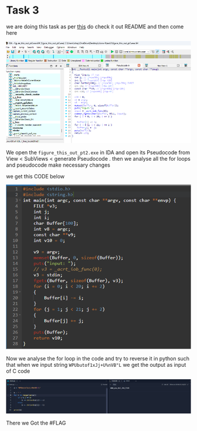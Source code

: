 # Task 3
we are doing this task as per [this](https://github.com/Anurag-Chevendra/task3?tab=readme-ov-file) do check it out README and then come here 

![alt text](Pseudocode_IDA.png)

We open the `figure_this_out_pt2.exe` in IDA and open its Pseudocode from View < SubViews < generate Pseudocode .
then we analyse all the for loops and pseudocode make necessary changes 

we get this CODE below 

![alt text](modified_C.png)

Now we analyse the for loop in the code and try to reverse it in python such that when we input string `WPUbutof1xJj+U%nVB"L` we get the output as input of C code 

![alt text](pythoncode.png)

There we Got the #FLAG
